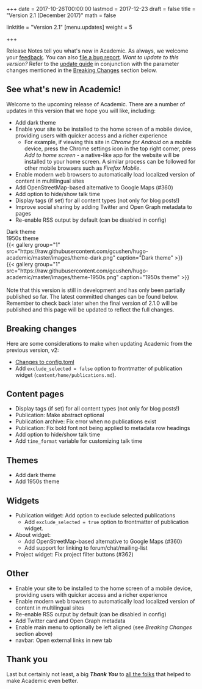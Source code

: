 +++
date = 2017-10-26T00:00:00
lastmod = 2017-12-23
draft = false
title = "Version 2.1 (December 2017)"
math = false

linktitle = "Version 2.1"
[menu.updates]
  weight = 5

+++

Release Notes tell you what's new in Academic. As always, we welcome your [feedback](https://github.com/gcushen/hugo-academic/issues). You can also [file a bug report](https://github.com/gcushen/hugo-academic/issues). *Want to update to this version?* Refer to the [update guide](../../docs/update) in conjunction with the parameter changes mentioned in the [Breaking Changes](#breaking-changes) section below.

## See what's new in Academic!

Welcome to the upcoming release of Academic. There are a number of updates in this version that we hope you will like, including:

- Add dark theme
- Enable your site to be installed to the home screen of a mobile device, providing users with quicker access and a richer experience
  - For example, if viewing this site in *Chrome for Android* on a mobile device, press the Chrome settings icon in the top right corner, press *Add to home screen* - a native-like app for the website will be installed to your home screen. A similar process can be followed for other mobile browsers such as *Firefox Mobile*.
- Enable modern web browsers to automatically load localized version of content in multilingual sites
- Add OpenStreetMap-based alternative to Google Maps (#360)
- Add option to hide/show talk time
- Display tags (if set) for all content types (not only for blog posts!)
- Improve social sharing by adding Twitter and Open Graph metadata to pages
- Re-enable RSS output by default (can be disabled in config)

<div class="row">
  <div class="col-md-3">Dark theme</div>
  <div class="col-md-3">1950s theme</div>
</div>
<div class="row">
  <div class="col-md-3">
    {{< gallery group="1" src="https://raw.githubusercontent.com/gcushen/hugo-academic/master/images/theme-dark.png" caption="Dark theme" >}}
  </div>
    <div class="col-md-3">
    {{< gallery group="1" src="https://raw.githubusercontent.com/gcushen/hugo-academic/master/images/theme-1950s.png" caption="1950s theme" >}}
  </div>
</div>
<br>
Note that this version is still in development and has only been partially published so far. The latest committed changes can be found below. Remember to check back later when the final version of 2.1.0 will be published and this page will be updated to reflect the full changes.

## Breaking changes

Here are some considerations to make when updating Academic from the previous version, v2:

- [Changes to config.toml](https://github.com/gcushen/hugo-academic/compare/v2.0.0...master#diff-991d2a2fe208cdee83955ad6e9a323a7)
- Add `exclude_selected = false` option to frontmatter of publication widget (`content/home/publications.md`).
  
## Content pages

- Display tags (if set) for all content types (not only for blog posts!)
- Publication: Make abstract optional
- Publication archive: Fix error when no publications exist
- Publication: Fix bold font not being applied to metadata row headings
- Add option to hide/show talk time
- Add `time_format` variable for customizing talk time

## Themes

- Add dark theme
- Add 1950s theme

## Widgets

- Publication widget: Add option to exclude selected publications
  - Add `exclude_selected = true` option to frontmatter of publication
  widget.
- About widget:
  - Add OpenStreetMap-based alternative to Google Maps (#360)
  - Add support for linking to forum/chat/mailing-list
- Project widget: Fix project filter buttons (#362) 

## Other

- Enable your site to be installed to the home screen of a mobile device, providing users with quicker access and a richer experience
- Enable modern web browsers to automatically load localized version of content in multilingual sites
- Re-enable RSS output by default (can be disabled in config)
- Add Twitter card and Open Graph metadata
- Enable main menu to optionally be left aligned (see *Breaking Changes* section above)
- navbar: Open external links in new tab

## Thank you

Last but certainly not least, a big **_Thank You_** to [all the folks](https://github.com/gcushen/hugo-academic/graphs/contributors) that helped to make Academic even better.
